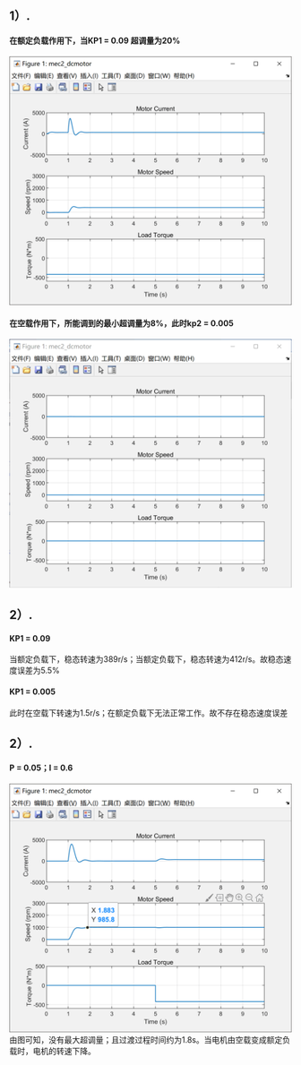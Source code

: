 ## 1）.
#### 在额定负载作用下，当KP1 = 0.09 超调量为20%
![avatar](https://github.com/assassinzhj/homework/blob/master/U201610725/0.09_420.png)
#### 在空载作用下，所能调到的最小超调量为8%，此时kp2 = 0.005
![avatar](https://github.com/assassinzhj/homework/blob/master/U201610725/0.005.png)

## 2）.
#### KP1 = 0.09
当额定负载下，稳态转速为389r/s；当额定负载下，稳态转速为412r/s。故稳态速度误差为5.5%
#### KP1 = 0.005
此时在空载下转速为1.5r/s；在额定负载下无法正常工作。故不存在稳态速度误差

## 2）.
#### P = 0.05；I = 0.6
![avatar](https://github.com/assassinzhj/homework/blob/master/U201610725/PI.png)
由图可知，没有最大超调量；且过渡过程时间约为1.8s。当电机由空载变成额定负载时，电机的转速下降。
